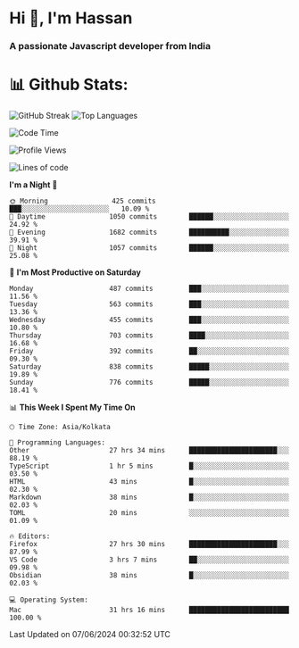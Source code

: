 # Hi 👋, I'm Hassan
### A passionate Javascript developer from India


# 📊 Github Stats:
![GitHub Streak](https://github-readme-streak-stats.herokuapp.com/?user=codeblooded47&theme=dracula&hide_border=false)
![Top Languages](https://github-readme-stats.vercel.app/api/top-langs/?username=codeblooded47&layout=compact&theme=dracula)



<!--START_SECTION:waka-->
![Code Time](http://img.shields.io/badge/Code%20Time-758%20hrs%2034%20mins-blue)

![Profile Views](http://img.shields.io/badge/Profile%20Views-15-blue)

![Lines of code](https://img.shields.io/badge/From%20Hello%20World%20I%27ve%20Written-23.5%20million%20lines%20of%20code-blue)

**I'm a Night 🦉** 

```text
🌞 Morning                425 commits         ███░░░░░░░░░░░░░░░░░░░░░░   10.09 % 
🌆 Daytime                1050 commits        ██████░░░░░░░░░░░░░░░░░░░   24.92 % 
🌃 Evening                1682 commits        ██████████░░░░░░░░░░░░░░░   39.91 % 
🌙 Night                  1057 commits        ██████░░░░░░░░░░░░░░░░░░░   25.08 % 
```
📅 **I'm Most Productive on Saturday** 

```text
Monday                   487 commits         ███░░░░░░░░░░░░░░░░░░░░░░   11.56 % 
Tuesday                  563 commits         ███░░░░░░░░░░░░░░░░░░░░░░   13.36 % 
Wednesday                455 commits         ███░░░░░░░░░░░░░░░░░░░░░░   10.80 % 
Thursday                 703 commits         ████░░░░░░░░░░░░░░░░░░░░░   16.68 % 
Friday                   392 commits         ██░░░░░░░░░░░░░░░░░░░░░░░   09.30 % 
Saturday                 838 commits         █████░░░░░░░░░░░░░░░░░░░░   19.89 % 
Sunday                   776 commits         █████░░░░░░░░░░░░░░░░░░░░   18.41 % 
```


📊 **This Week I Spent My Time On** 

```text
🕑︎ Time Zone: Asia/Kolkata

💬 Programming Languages: 
Other                    27 hrs 34 mins      ██████████████████████░░░   88.19 % 
TypeScript               1 hr 5 mins         █░░░░░░░░░░░░░░░░░░░░░░░░   03.50 % 
HTML                     43 mins             █░░░░░░░░░░░░░░░░░░░░░░░░   02.30 % 
Markdown                 38 mins             █░░░░░░░░░░░░░░░░░░░░░░░░   02.03 % 
TOML                     20 mins             ░░░░░░░░░░░░░░░░░░░░░░░░░   01.09 % 

🔥 Editors: 
Firefox                  27 hrs 30 mins      ██████████████████████░░░   87.99 % 
VS Code                  3 hrs 7 mins        ██░░░░░░░░░░░░░░░░░░░░░░░   09.98 % 
Obsidian                 38 mins             █░░░░░░░░░░░░░░░░░░░░░░░░   02.03 % 

💻 Operating System: 
Mac                      31 hrs 16 mins      █████████████████████████   100.00 % 
```


 Last Updated on 07/06/2024 00:32:52 UTC
<!--END_SECTION:waka-->


